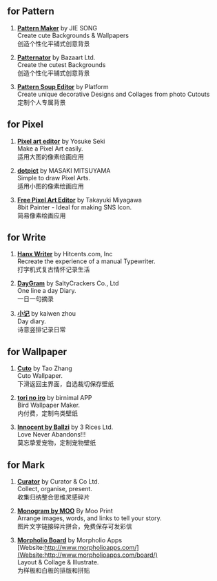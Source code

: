 for Pattern
------------
1. **[Pattern Maker](https://itunes.apple.com/cn/app/pattern-maker-create-cute/id1108351225?l=en&mt=8 "悬停显示")** by JIE SONG<br>
Create cute Backgrounds & Wallpapers<br>
创造个性化平铺式创意背景<br>

1. **[Patternator](https://itunes.apple.com/cn/app/patternator-create-cutest/id992421775?l=en&mt=8 "悬停显示")** by Bazaart Ltd.<br>
Create the cutest Backgrounds<br> 
创造个性化平铺式创意背景<br>

1. **[Pattern Soup Editor](https://itunes.apple.com/cn/app/pattern-soup-editor-create/id1048789436?l=en&mt=8 "悬停显示")** by Platform<br>
Create unique decorative Designs and Collages from photo Cutouts<br>
定制个人专属背景<br>


for Pixel
---------
1. **[Pixel art editor](https://itunes.apple.com/cn/app/pixel-art-editor-dottable/id946923840?l=en&mt=8 "悬停显示")** by Yosuke Seki<br>
Make a Pixel Art easily.<br>
适用大图的像素绘画应用<br>

1. **[dotpict](https://itunes.apple.com/cn/app/dotpict/id995653343?l=en&mt=8 "悬停显示")** by MASAKI MITSUYAMA<br>
Simple to draw Pixel Arts.<br>
适用小图的像素绘画应用<br>

1. **[Free Pixel Art Editor](https://itunes.apple.com/cn/app/free-pixel-art-editor-8bit/id894301273?l=en&mt=8 "悬停显示")** by Takayuki Miyagawa<br>
8bit Painter - Ideal for making SNS Icon.<br>
简易像素绘画应用<br>


for Write
---------
1. **[Hanx Writer](https://itunes.apple.com/cn/app/hanx-writer/id868326899?l=en&mt=8 "悬停显示")**  by Hitcents.com, Inc<br>
Recreate the experience of a manual Typewriter.<br>
打字机式复古情怀记录生活<br>

1. **[DayGram](https://itunes.apple.com/cn/app/daygram-one-line-a-day-diary/id977949232?l=en&mt=8 "悬停显示")** by SaltyCrackers Co., Ltd<br>
One line a day Diary.<br>
一日一句摘录<br>

1. **[小记](https://itunes.apple.com/cn/app/xiao-ji/id975031499?l=en&mt=8 "悬停显示")** by kaiwen zhou<br>
Day diary.<br>
诗意竖排记录日常<br>

for Wallpaper
-------------
1. **[Cuto](https://itunes.apple.com/cn/app/cuto-wallpaper/id1068086465?l=en&mt=8 "悬停显示")** by Tao Zhang<br>
Cuto Wallpaper.<br>
下滑返回主界面，自选裁切保存壁纸<br>

1. **[tori no iro](https://itunes.apple.com/cn/app/tori-no-iro-bird-wallpaper/id739574026?l=en&mt=8 "悬停显示")** by birnimal APP<br>
Bird Wallpaper Maker.<br>
内付费，定制鸟类壁纸<br>

1. **[Innocent by Ballzi](https://itunes.apple.com/cn/app/innocent-by-ballzi-love-never/id857854855?l=en&mt=8 "悬停显示")** by 3 Rices Ltd.<br>
Love Never Abandons!!!<br>
莫忘挚爱宠物，定制宠物壁纸<br>


for Mark
--------
1. **[Curator](https://itunes.apple.com/cn/app/id593195406?mt=8&ign-mpt=uo%3D4 "悬停显示")** by Curator & Co Ltd.<br>
Collect, organise, present.<br>
收集归纳整合思维灵感碎片<br>

1. **[Monogram by MOO](https://itunes.apple.com/cn/app/monogram-by-moo-share-what/id987877304?l=en&mt=8 "悬停显示")** By Moo Print<br>
Arrange images, words, and links to tell your story.<br>
图片文字链接碎片拼合，免费保存可发彩信<br>

1. **[Morpholio Board](https://itunes.apple.com/cn/app/id761867957?mt=8)** by Morpholio Apps<br>
[Website:http://www.morpholioapps.com/](Website:http://www.morpholioapps.com/board/)<br>
Layout & Collage & Illustrate.<br>
为样板和白板的排版和拼贴<br>
<br>
<br>
<br>
